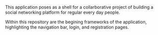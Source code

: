 This application poses as a shell for a collarborative project of building a social networking platform for regular every day people. 

Within this repository are the begining frameworks of the application, highlighting the navigation bar, login, and registration pages.

